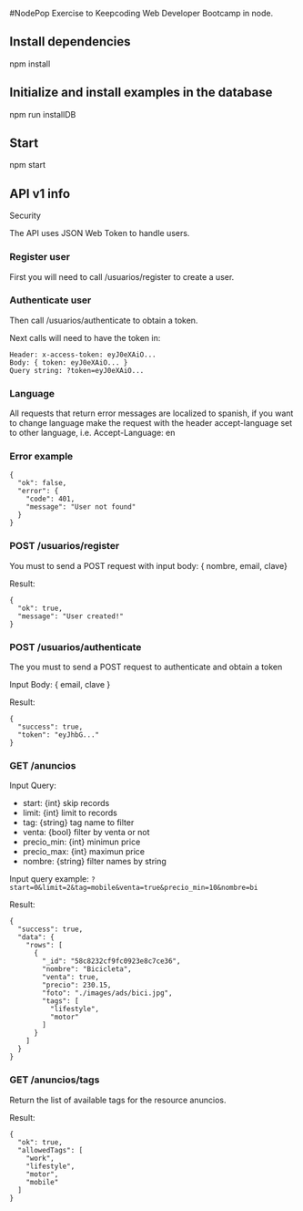 #NodePop
Exercise to Keepcoding Web Developer Bootcamp in node.

## Install dependencies
npm install

## Initialize and install examples in the database
npm run installDB 

## Start
npm start

## API v1 info

Security

The API uses JSON Web Token to handle users.

### Register user
First you will need to call /usuarios/register to create a user.


### Authenticate user
Then call /usuarios/authenticate to obtain a token.


Next calls will need to have the token in:

    Header: x-access-token: eyJ0eXAiO...
    Body: { token: eyJ0eXAiO... }
    Query string: ?token=eyJ0eXAiO...

### Language

All requests that return error messages are localized to spanish, if you want to change language make the request with the header accept-language set to other language, i.e. Accept-Language: en

### Error example
```
{
  "ok": false,
  "error": {
    "code": 401,
    "message": "User not found"
  }
}
```
### POST /usuarios/register

You must to send a POST request with input body: { nombre, email, clave}

Result:
```
{
  "ok": true,
  "message": "User created!"
}
```
### POST /usuarios/authenticate

The you must to send a POST request to authenticate and obtain a token

Input Body: { email, clave }

Result:
```
{
  "success": true,
  "token": "eyJhbG..."
}
```
### GET /anuncios

Input Query:

- start: {int} skip records
- limit: {int} limit to records
- tag: {string} tag name to filter
- venta: {bool} filter by venta or not
- precio_min: {int} minimun price
- precio_max: {int} maximun price
- nombre: {string} filter names by string

Input query example: `?start=0&limit=2&tag=mobile&venta=true&precio_min=10&nombre=bi`

Result:
```
{
  "success": true,
  "data": {
    "rows": [
      {
        "_id": "58c8232cf9fc0923e8c7ce36",
        "nombre": "Bicicleta",
        "venta": true,
        "precio": 230.15,
        "foto": "./images/ads/bici.jpg",
        "tags": [
          "lifestyle",
          "motor"
        ]
      }
    ]
  }
}
```
### GET /anuncios/tags

Return the list of available tags for the resource anuncios.

Result:
```
{
  "ok": true,
  "allowedTags": [
    "work",
    "lifestyle",
    "motor",
    "mobile"
  ]
}
```

